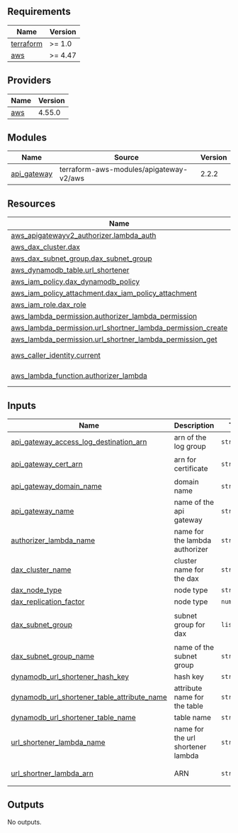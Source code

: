 ## Requirements

| Name | Version |
|------|---------|
| <a name="requirement_terraform"></a> [terraform](#requirement\_terraform) | >= 1.0 |
| <a name="requirement_aws"></a> [aws](#requirement\_aws) | >= 4.47 |

## Providers

| Name | Version |
|------|---------|
| <a name="provider_aws"></a> [aws](#provider\_aws) | 4.55.0 |

## Modules

| Name | Source | Version |
|------|--------|---------|
| <a name="module_api_gateway"></a> [api\_gateway](#module\_api\_gateway) | terraform-aws-modules/apigateway-v2/aws | 2.2.2 |

## Resources

| Name | Type |
|------|------|
| [aws_apigatewayv2_authorizer.lambda_auth](https://registry.terraform.io/providers/hashicorp/aws/latest/docs/resources/apigatewayv2_authorizer) | resource |
| [aws_dax_cluster.dax](https://registry.terraform.io/providers/hashicorp/aws/latest/docs/resources/dax_cluster) | resource |
| [aws_dax_subnet_group.dax_subnet_group](https://registry.terraform.io/providers/hashicorp/aws/latest/docs/resources/dax_subnet_group) | resource |
| [aws_dynamodb_table.url_shortener](https://registry.terraform.io/providers/hashicorp/aws/latest/docs/resources/dynamodb_table) | resource |
| [aws_iam_policy.dax_dynamodb_policy](https://registry.terraform.io/providers/hashicorp/aws/latest/docs/resources/iam_policy) | resource |
| [aws_iam_policy_attachment.dax_iam_policy_attachment](https://registry.terraform.io/providers/hashicorp/aws/latest/docs/resources/iam_policy_attachment) | resource |
| [aws_iam_role.dax_role](https://registry.terraform.io/providers/hashicorp/aws/latest/docs/resources/iam_role) | resource |
| [aws_lambda_permission.authorizer_lambda_permission](https://registry.terraform.io/providers/hashicorp/aws/latest/docs/resources/lambda_permission) | resource |
| [aws_lambda_permission.url_shortner_lambda_permission_create](https://registry.terraform.io/providers/hashicorp/aws/latest/docs/resources/lambda_permission) | resource |
| [aws_lambda_permission.url_shortner_lambda_permission_get](https://registry.terraform.io/providers/hashicorp/aws/latest/docs/resources/lambda_permission) | resource |
| [aws_caller_identity.current](https://registry.terraform.io/providers/hashicorp/aws/latest/docs/data-sources/caller_identity) | data source |
| [aws_lambda_function.authorizer_lambda](https://registry.terraform.io/providers/hashicorp/aws/latest/docs/data-sources/lambda_function) | data source |

## Inputs

| Name | Description | Type | Default | Required |
|------|-------------|------|---------|:--------:|
| <a name="input_api_gateway_access_log_destination_arn"></a> [api\_gateway\_access\_log\_destination\_arn](#input\_api\_gateway\_access\_log\_destination\_arn) | arn of the log group | `string` | `"arn:aws:logs:us-west-2:766251705079:log-group:api-gateway"` | no |
| <a name="input_api_gateway_cert_arn"></a> [api\_gateway\_cert\_arn](#input\_api\_gateway\_cert\_arn) | arn for certificate | `string` | `"arn:aws:acm:us-west-2:766251705079:certificate/fabff9a6-d46f-42f5-9070-3d7b325333e8"` | no |
| <a name="input_api_gateway_domain_name"></a> [api\_gateway\_domain\_name](#input\_api\_gateway\_domain\_name) | domain name | `string` | `"notanotheradobo.com"` | no |
| <a name="input_api_gateway_name"></a> [api\_gateway\_name](#input\_api\_gateway\_name) | name of the api gateway | `string` | `"api-gateway"` | no |
| <a name="input_authorizer_lambda_name"></a> [authorizer\_lambda\_name](#input\_authorizer\_lambda\_name) | name for the lambda authorizer | `string` | `"lambda-authorizer"` | no |
| <a name="input_dax_cluster_name"></a> [dax\_cluster\_name](#input\_dax\_cluster\_name) | cluster name for the dax | `string` | `"dax-cluster"` | no |
| <a name="input_dax_node_type"></a> [dax\_node\_type](#input\_dax\_node\_type) | node type | `string` | `"dax.t3.small"` | no |
| <a name="input_dax_replication_factor"></a> [dax\_replication\_factor](#input\_dax\_replication\_factor) | node type | `number` | `1` | no |
| <a name="input_dax_subnet_group"></a> [dax\_subnet\_group](#input\_dax\_subnet\_group) | subnet group for dax | `list(any)` | <pre>[<br>  "subnet-02d4611a41ef69e03"<br>]</pre> | no |
| <a name="input_dax_subnet_group_name"></a> [dax\_subnet\_group\_name](#input\_dax\_subnet\_group\_name) | name of the subnet group | `string` | `"dax-subnet-group"` | no |
| <a name="input_dynamodb_url_shortener_hash_key"></a> [dynamodb\_url\_shortener\_hash\_key](#input\_dynamodb\_url\_shortener\_hash\_key) | hash key | `string` | `"shortUrl"` | no |
| <a name="input_dynamodb_url_shortener_table_attribute_name"></a> [dynamodb\_url\_shortener\_table\_attribute\_name](#input\_dynamodb\_url\_shortener\_table\_attribute\_name) | attribute name for the table | `string` | `"shortUrl"` | no |
| <a name="input_dynamodb_url_shortener_table_name"></a> [dynamodb\_url\_shortener\_table\_name](#input\_dynamodb\_url\_shortener\_table\_name) | table name | `string` | `"url-shortener"` | no |
| <a name="input_url_shortener_lambda_name"></a> [url\_shortener\_lambda\_name](#input\_url\_shortener\_lambda\_name) | name for the url shortener lambda | `string` | `"AwsCdkUrlShortenerStack-urlsshortenerlambda7929501-OHQTqwPxoV1w"` | no |
| <a name="input_url_shortner_lambda_arn"></a> [url\_shortner\_lambda\_arn](#input\_url\_shortner\_lambda\_arn) | ARN | `string` | `"arn:aws:lambda:us-west-2:766251705079:function:AwsCdkUrlShortenerStack-urlsshortenerlambda7929501-OHQTqwPxoV1w"` | no |

## Outputs

No outputs.
